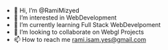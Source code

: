 - 👋 Hi, I’m @RamiMizyed
- 👀 I’m interested in WebDevelopment
- 🌱 I’m currently learning Full Stack WebDevelpoment
- 💞️ I’m looking to collaborate on Webgl Projects
- 📫 How to reach me rami.isam.yes@gmail.com

<!---
RamiMizyed/RamiMizyed is a ✨ special ✨ repository because its `README.md` (this file) appears on your GitHub profile.
You can click the Preview link to take a look at your changes.
--->
